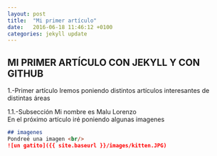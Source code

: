 ```yaml
---
layout: post
title:  "Mi primer artículo"
date:   2016-06-18 11:46:12 +0100
categories: jekyll update
---
```

<h2>MI PRIMER ARTÍCULO CON JEKYLL Y CON GITHUB</h2>

1.-Primer artículo
Iremos poniendo distintos artículos interesantes de distintas áreas

1.1.-Subsección
Mi nombre es Malu Lorenzo  
En el próximo artículo iré poniendo algunas imagenes
~~~markdown
## imagenes
Pondreé una imagen <br/>
![un gatito]({{ site.baseurl }}/images/kitten.JPG)
